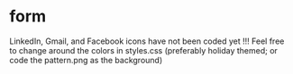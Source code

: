 # form

LinkedIn, Gmail, and Facebook icons have not been coded yet !!!
Feel free to change around the colors in styles.css (preferably holiday themed; or code the pattern.png as the background) 
